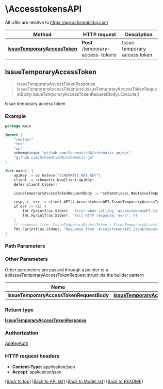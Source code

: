 # \AccesstokensAPI

All URIs are relative to *https://api.schematichq.com*

Method | HTTP request | Description
------------- | ------------- | -------------
[**IssueTemporaryAccessToken**](AccesstokensAPI.md#IssueTemporaryAccessToken) | **Post** /temporary-access-tokens | Issue temporary access token



## IssueTemporaryAccessToken

> IssueTemporaryAccessTokenResponse IssueTemporaryAccessToken(ctx).IssueTemporaryAccessTokenRequestBody(issueTemporaryAccessTokenRequestBody).Execute()

Issue temporary access token

### Example

```go
package main

import (
	"context"
	"fmt"
	"os"
	schematicapi "github.com/SchematicHQ/schematic-go/api"
	"github.com/SchematicHQ/schematic-go"
)

func main() {
	apiKey := os.Getenv("SCHEMATIC_API_KEY")
	client := schematic.NewClient(apiKey)
	defer client.Close()

	issueTemporaryAccessTokenRequestBody := *schematicapi.NewIssueTemporaryAccessTokenRequestBody(map[string]string{"key": "Inner_example"}, "ResourceType_example") // IssueTemporaryAccessTokenRequestBody | 

	resp, r, err := client.API().AccesstokensAPI.IssueTemporaryAccessToken(context.Background()).IssueTemporaryAccessTokenRequestBody(issueTemporaryAccessTokenRequestBody).Execute()
	if err != nil {
		fmt.Fprintf(os.Stderr, "Error when calling `AccesstokensAPI.IssueTemporaryAccessToken``: %v\n", err)
		fmt.Fprintf(os.Stderr, "Full HTTP response: %v\n", r)
	}
	// response from `IssueTemporaryAccessToken`: IssueTemporaryAccessTokenResponse
	fmt.Fprintf(os.Stdout, "Response from `AccesstokensAPI.IssueTemporaryAccessToken`: %v\n", resp)
}
```

### Path Parameters



### Other Parameters

Other parameters are passed through a pointer to a apiIssueTemporaryAccessTokenRequest struct via the builder pattern


Name | Type | Description  | Notes
------------- | ------------- | ------------- | -------------
 **issueTemporaryAccessTokenRequestBody** | [**IssueTemporaryAccessTokenRequestBody**](IssueTemporaryAccessTokenRequestBody.md) |  | 

### Return type

[**IssueTemporaryAccessTokenResponse**](IssueTemporaryAccessTokenResponse.md)

### Authorization

[ApiKeyAuth](../README.md#ApiKeyAuth)

### HTTP request headers

- **Content-Type**: application/json
- **Accept**: application/json

[[Back to top]](#) [[Back to API list]](../README.md#documentation-for-api-endpoints)
[[Back to Model list]](../README.md#documentation-for-models)
[[Back to README]](../README.md)

